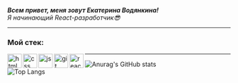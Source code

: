 ___Всем привет, меня зовут Екатерина Водянкина!___
<br/>
_Я начинающий React-разработчик😎_

***

### Мой стeк:

<img align="left" alt="html" width="32px" src="https://user-images.githubusercontent.com/100767361/192206038-2b194ea8-765f-452b-869d-5d046e7c44ca.png">
<img align="left" alt="css" width="32px" src="https://user-images.githubusercontent.com/100767361/192206269-7955722a-8f0e-46b4-80ef-73dd9e804d19.png">
<img align="left" alt="js" width="32px" src="https://user-images.githubusercontent.com/100767361/192206650-69ba588f-090b-45b4-85f0-d108392effbf.png">
<img align="left" alt="git" width="32px" src="https://user-images.githubusercontent.com/100767361/192206773-abbd38dd-7dcd-47b9-97de-826bd3a30836.png">
<img align="left" alt="react" width="32px" src="https://user-images.githubusercontent.com/100767361/192206913-8dd56161-b169-48e5-a440-12e188f6b5cc.png">

***
![Anurag's GitHub stats](https://github-readme-stats.vercel.app/api?username=EkaterinaVokin&show_icons=true&theme=radical)
<br/>
![Top Langs](https://github-readme-stats.vercel.app/api/top-langs/?username=EkaterinaVokin&layout=compact)



